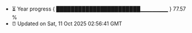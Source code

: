 - ⏳ Year progress { ███████████████████████▁▁▁▁▁▁▁ } 77.57 %
- ⏰ Updated on Sat, 11 Oct 2025 02:56:41 GMT

